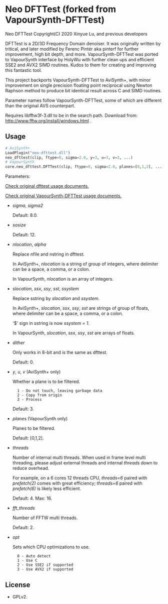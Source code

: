 # Neo DFTTest (forked from VapourSynth-DFTTest)

Neo DFTTest Copyright(C) 2020 Xinyue Lu, and previous developers

DFTTest is a 2D/3D Frequency Domain denoiser. It was originally written by tritical, and later modified by Ferenc Pintér aka pinterf for further improvement, high bit depth, and more. VapourSynth-DFTTest was ported to VapourSynth interface by HolyWu with further clean ups and efficient SSE2 and AVX2 SIMD routines. Kudos to them for creating and improving this fantastic tool.

This project backports VapourSynth-DFTTest to AviSynth+, with minor improvement on single precision floating point reciprocal using Newton Raphson method to produce bit identical result across C and SIMD routines.

Parameter names follow VapourSynth-DFTTest, some of which are different than the original AVS counterpart.

Requires libfftw3f-3.dll to be in the search path. Download from: http://www.fftw.org/install/windows.html .

## Usage

```python
# AviSynth+
LoadPlugin("neo-dfttest.dll")
neo_dfttest(clip, ftype=0, sigma=2.0, y=3, u=3, v=3, ...)
# VapourSynth
core.neo_dfttest.DFTTest(clip, ftype=0, sigma=2.0, planes=[0,1,2], ...)
```

Parameters:

[Check original dfttest usage documents.](https://github.com/pinterf/dfttest/blob/master/dfttest%20-%20README.txt)

[Check original VapourSynth-DFTTest usage documents.](https://github.com/HomeOfVapourSynthEvolution/VapourSynth-DFTTest/blob/master/README.md)

- *sigma*, *sigma2*

    Default: 8.0.

- *sosize*

    Default: 12.

- *nlocation*, *alpha*

    Replace nfile and nstring in dfttest.

    In AviSynth+, *nlocation* is a string of group of integers, where delimiter can be a space, a comma, or a colon.

    In VapourSynth, *nlocation* is an array of integers.

- *slocation*, *ssx*, *ssy*, *sst*, *ssystem*

    Replace sstring by *slocation* and *ssystem*.

    In AviSynth+, *slocation*, *ssx*, *ssy*, *sst* are strings of group of floats, where delimiter can be a space, a comma, or a colon.

    '$' sign in sstring is now *ssystem = 1*.

    In VapourSynth, *slocation*, *ssx*, *ssy*, *sst* are arrays of floats.

- *dither*

    Only works in 8-bit and is the same as dfttest.

    Default: 0.

- *y*, *u*, *v* (AviSynth+ only)

    Whether a plane is to be filtered.

        1 - Do not touch, leaving garbage data
        2 - Copy from origin
        3 - Process

    Default: 3.

- *planes* (VapourSynth only)

    Planes to be filtered.

    Default: [0,1,2].

- *threads*

    Number of internal multi threads. When used in frame level multi threading, please adjust external threads and internal *threads* down to reduce overhead.

    For example, on a 6 cores 12 threads CPU, *threads=6* paired with *prefetch(2)* comes with great efficiency; *threads=6* paired with *prefetch(6)* is likely less efficient.

    Default: 4. Max: 16.

- *fft_threads*

    Number of FFTW multi threads.

    Default: 2.

- *opt*

    Sets which CPU optimizations to use.

        0 - Auto detect
        1 - Use C
        2 - Use SSE2 if supported
        3 - Use AVX2 if supported

## License

* GPLv2.
